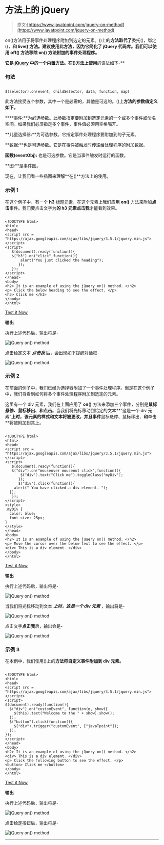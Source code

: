 # 方法上的 jQuery

> 原文:[https://www.javatpoint.com/jquery-on-method](https://www.javatpoint.com/jquery-on-method)

on()方法用于将事件处理程序附加到选定的元素。()上的**方法取代了**委托()，绑定()，**和 **live()** 方法。建议使用此方法，因为它简化了 jQuery 代码库。我们可以使用 **off()** 方法移除 **on()** 方法附加的事件处理程序。**

 **它是 [jQuery](https://www.javatpoint.com/jquery-tutorial) 中的一个内置方法。在()方法上使用**的语法如下-**

### 句法

```

$(selector).on(event, childSelector, data, function, map)

```

此方法接受五个参数，其中一个是必需的，其他是可选的。()上**方法的参数值定义如下。**

 ****事件:**为必选参数。此参数指定要附加到选定元素的一个或多个事件或命名空间。如果我们必须指定多个事件，事件值必须用空格隔开。

**儿童选择器:**为可选参数。它指定事件处理程序要附加到的子元素。

**数据:**也是可选参数。它是在事件被触发时传递给处理程序的附加数据。

**函数(eventObj):** 也是可选参数。它是当事件触发时运行的函数。

**图:**是事件图。

现在，让我们看一些插图来理解**在()**方法上的使用。

### 示例 1

在这个例子中，有一个 **h3** [标题元素](https://www.javatpoint.com/html-heading)，在这个元素上我们应用 **on()** 方法来附加**点击**事件。我们要点击文字为**的 h3 元素点击我**才能看到效果。

```

<!DOCTYPE html>
<html>
<head>
<script src = "https://ajax.googleapis.com/ajax/libs/jquery/3.5.1/jquery.min.js"> </script>
<script>
   $(document).ready(function(){
   $("h3").on("click",function(){
	   alert("You just clicked the heading");
      });
   });
</script>
</head>
<body>
<h2> It is an example of using the jQuery on() method. </h2>
<p> Click the below heading to see the effect. </p>
<h3> Click me </h3>
</body>
</html>

```

[Test it Now](https://www.javatpoint.com/oprweb/test.jsp?filename=jquery-on-method1)

**输出**

执行上述代码后，输出将是-

![jQuery on() method](img/60b354a7e90e8680e4478dd77c2c9138.png)

点击给定文本 ***点击我*** 后，会出现如下提醒对话框-

![jQuery on() method](img/b4fdda040850febdb3b8eff86b6adf7d.png)

### 示例 2

在前面的例子中，我们已经为选择器附加了一个事件处理程序。但是在这个例子中，我们将看到如何将多个事件处理程序附加到选定的元素。

这里有一个 div 元素，我们在上面应用了 **on()** 方法来添加三个事件，分别是**鼠标悬停、鼠标移出、**和**点击**。当我们将光标移动到给定的文本**“这是一个 div 元素”**上时，该元素的样式和文本将被更改，并且事件**鼠标悬停、鼠标移出、**和**单击**将被附加到其上。

```

<!DOCTYPE html>
<html>
<head>
<script src = "https://ajax.googleapis.com/ajax/libs/jquery/3.5.1/jquery.min.js"> </script>
<script>
   $(document).ready(function(){
   $("div").on("mouseover mouseout click",function(){
	   $("div").text("Click me").toggleClass("myDiv");
      });
	  $("div").click(function(){
	alert(" You have clicked a div element. ");
  });
   });
</script>
<style>
.myDiv {
  color: blue;
  font-size: 25px;
}
</style>
</head>
<body>
<h2> It is an example of using the jQuery on() method. </h2>
<p> Move the cursor over the below text to see the effect. </p>
<div> This is a div element. </div>
</body>
</html>

```

[Test it Now](https://www.javatpoint.com/oprweb/test.jsp?filename=jquery-on-method2)

**输出**

执行上述代码后，输出将是-

![jQuery on() method](img/a7852f0c51a7939317a332bff3253e88.png)

当我们将光标移动到文本 ***上时，这是一个 div 元素*** ，输出将是-

![jQuery on() method](img/67d8abbc3e0277bc3568dab14c0c3644.png)

点击文字**点击我**后，输出会是-

![jQuery on() method](img/824262e32b85def71fb2b84414ddf4b4.png)

### 示例 3

在本例中，我们使用()上的**方法将自定义事件附加到 **div** 元素。**

```

<!DOCTYPE html>
<html>
<head>
<script src = "https://ajax.googleapis.com/ajax/libs/jquery/3.5.1/jquery.min.js"> </script>
<script>
$(document).ready(function(){
  $("div").on("customEvent", function(e, show){
    $(this).text("Welcome to the " + show).show();
  });
  $("button").click(function(){
    $("div").trigger("customEvent", ["javaTpoint"]);
  });
});
</script>
</head>
<body>
<h2> It is an example of using the jQuery on() method. </h2>
<div> This is a div element. </div>
<p> Click the following button to see the effect. </p>
<button> Click me </button>
</body>
</html>

```

[Test it Now](https://www.javatpoint.com/oprweb/test.jsp?filename=jquery-on-method3)

**输出**

执行上述代码后，输出将是-

![jQuery on() method](img/903151d48d5d6863b17de36b8b291028.png)

点击给定按钮后，输出将是-

![jQuery on() method](img/2d5d3d319e9315f18b749588cc8bafe0.png)

* * *******